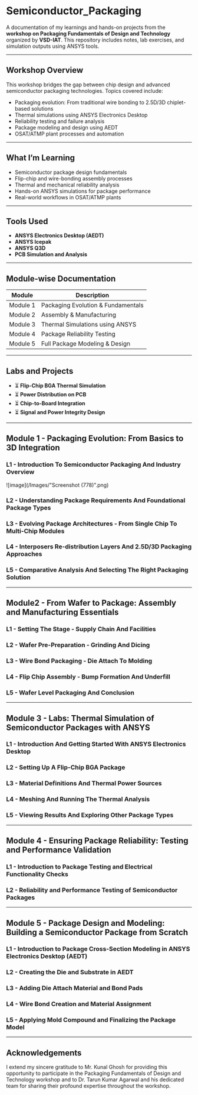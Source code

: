 # Semiconductor_Packaging

A documentation of my learnings and hands-on projects from the **workshop on Packaging Fundamentals of Design and Technology** organized by **VSD-IAT**. This repository includes notes, lab exercises, and simulation outputs using ANSYS tools.

---

## Workshop Overview

This workshop bridges the gap between chip design and advanced semiconductor packaging technologies. Topics covered include:

- Packaging evolution: From traditional wire bonding to 2.5D/3D chiplet-based solutions
- Thermal simulations using ANSYS Electronics Desktop
- Reliability testing and failure analysis
- Package modeling and design using AEDT
- OSAT/ATMP plant processes and automation

---

## What I’m Learning

- Semiconductor package design fundamentals
- Flip-chip and wire-bonding assembly processes
- Thermal and mechanical reliability analysis
- Hands-on ANSYS simulations for package performance
- Real-world workflows in OSAT/ATMP plants

---

## Tools Used

- **ANSYS Electronics Desktop (AEDT)**
- **ANSYS Icepak**
- **ANSYS Q3D**
- **PCB Simulation and Analysis**

---

## Module-wise Documentation

| Module | Description |
|--------|-------------|
| Module 1 | Packaging Evolution & Fundamentals |
| Module 2 | Assembly & Manufacturing | 
| Module 3 | Thermal Simulations using ANSYS | 
| Module 4 | Package Reliability Testing | 
| Module 5 | Full Package Modeling & Design |

---

## Labs and Projects

- ⏳ **Flip-Chip BGA Thermal Simulation**
- ⏳ **Power Distribution on PCB**
- ⏳ **Chip-to-Board Integration**
- ⏳ **Signal and Power Integrity Design**

---

## Module 1 - Packaging Evolution: From Basics to 3D Integration

### L1 - Introduction To Semiconductor Packaging And Industry Overview

![image](/Images/"Screenshot (778)".png)

### L2 - Understanding Package Requirements And Foundational Package Types

### L3 - Evolving Package Architectures - From Single Chip To Multi-Chip Modules

### L4 - Interposers Re-distribution Layers And 2.5D/3D Packaging Approaches

### L5 - Comparative Analysis And Selecting The Right Packaging Solution

---
  
## Module2 - From Wafer to Package: Assembly and Manufacturing Essentials

### L1 - Setting The Stage - Supply Chain And Facilities

### L2 - Wafer Pre-Preparation - Grinding And Dicing

### L3 - Wire Bond Packaging - Die Attach To Molding

### L4 - Flip Chip Assembly - Bump Formation And Underfill

### L5 - Wafer Level Packaging And Conclusion

---

## Module 3 - Labs: Thermal Simulation of Semiconductor Packages with ANSYS

### L1 - Introduction And Getting Started With ANSYS Electronics Desktop

### L2 - Setting Up A Flip-Chip BGA Package

### L3 - Material Definitions And Thermal Power Sources

### L4 - Meshing And Running The Thermal Analysis

### L5 - Viewing Results And Exploring Other Package Types

---

## Module 4 - Ensuring Package Reliability: Testing and Performance Validation

### L1 - Introduction to Package Testing and Electrical Functionality Checks

### L2 - Reliability and Performance Testing of Semiconductor Packages

---

## Module 5 - Package Design and Modeling: Building a Semiconductor Package from Scratch

### L1 - Introduction to Package Cross-Section Modeling in ANSYS Electronics Desktop (AEDT)

### L2 - Creating the Die and Substrate in AEDT

### L3 - Adding Die Attach Material and Bond Pads

### L4 - Wire Bond Creation and Material Assignment

### L5 - Applying Mold Compound and Finalizing the Package Model

---

## Acknowledgements

I extend my sincere gratitude to Mr. Kunal Ghosh for providing this opportunity to participate in the Packaging Fundamentals of Design and Technology workshop and to Dr. Tarun Kumar Agarwal and his dedicated team for sharing their profound expertise throughout the workshop.
